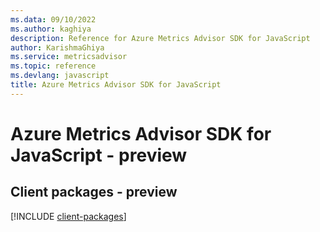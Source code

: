 ```yaml
---
ms.data: 09/10/2022
ms.author: kaghiya
description: Reference for Azure Metrics Advisor SDK for JavaScript
author: KarishmaGhiya
ms.service: metricsadvisor
ms.topic: reference
ms.devlang: javascript
title: Azure Metrics Advisor SDK for JavaScript
---
```

# Azure Metrics Advisor SDK for JavaScript - preview

## Client packages - preview
[!INCLUDE [client-packages](metrics-advisor-client-index.md)]

